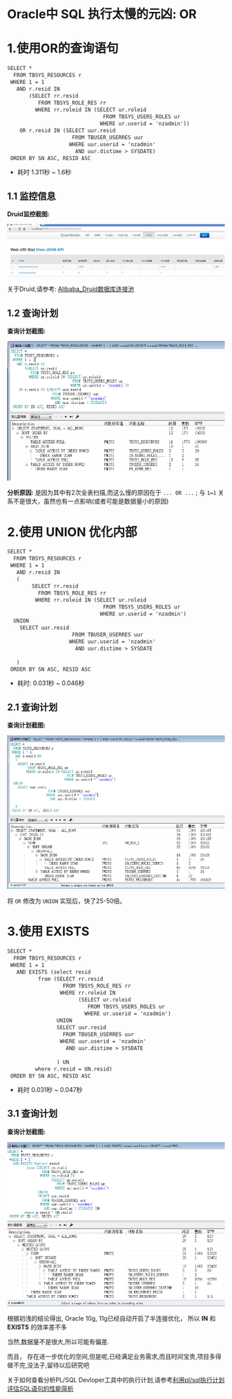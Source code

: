 Oracle中 SQL 执行太慢的元凶: OR 
======

# 1.使用OR的查询语句 #


	SELECT *
	  FROM TBSYS_RESOURCES r
	 WHERE 1 = 1
	   AND r.resid IN
	       (SELECT rr.resid
	          FROM TBSYS_ROLE_RES rr
	         WHERE rr.roleid IN (SELECT ur.roleid
	                               FROM TBSYS_USERS_ROLES ur
	                              WHERE ur.userid = 'nzadmin'))
	    OR r.resid IN (SELECT uur.resid
	                     FROM TBUSER_USERRES uur
	                    WHERE uur.userid = 'nzadmin'
	                      AND uur.distime > SYSDATE)
	 ORDER BY SN ASC, RESID ASC

- 耗时 1.311秒 ~ 1.6秒

## 1.1 监控信息 ##

**Druid监控截图:**

![](1_2_url.png)

关于Druid,请参考:  [Alibaba_Druid数据库连接池](https://github.com/alibaba/druid/wiki/%E5%B8%B8%E8%A7%81%E9%97%AE%E9%A2%98)


## 1.2 查询计划 ##

**查询计划截图:**

![1.1查询OR](1_1_OR.png)

**分析原因:** 是因为其中有2次全表扫描,而这么慢的原因在于 `... OR ...` ; 与 `1=1` 关系不是很大，虽然也有一点影响(或者可能是数据量小的原因)

# 2.使用 UNION 优化内部 #


	SELECT *
	  FROM TBSYS_RESOURCES r
	 WHERE 1 = 1
	   AND r.resid IN
	   (
			SELECT rr.resid
	          FROM TBSYS_ROLE_RES rr
	         WHERE rr.roleid IN (SELECT ur.roleid
	                               FROM TBSYS_USERS_ROLES ur
	                              WHERE ur.userid = 'nzadmin')
	  UNION
	    SELECT uur.resid
	                     FROM TBUSER_USERRES uur
	                    WHERE uur.userid = 'nzadmin'
	                      AND uur.distime > SYSDATE
	   
	   )
	 ORDER BY SN ASC, RESID ASC


- 耗时: 0.031秒 ~ 0.046秒

## 2.1 查询计划 ##

**查询计划截图:**

![](2_1_UNION.png)

将 `OR` 修改为 `UNION` 实现后，快了25-50倍。


# 3.使用 EXISTS #

	SELECT *
	  FROM TBSYS_RESOURCES r
	 WHERE 1 = 1
	   AND EXISTS (select resid
	          from (SELECT rr.resid
	                  FROM TBSYS_ROLE_RES rr
	                 WHERE rr.roleid IN
	                       (SELECT ur.roleid
	                          FROM TBSYS_USERS_ROLES ur
	                         WHERE ur.userid = 'nzadmin')
	                UNION
	                SELECT uur.resid
	                  FROM TBUSER_USERRES uur
	                 WHERE uur.userid = 'nzadmin'
	                   AND uur.distime > SYSDATE
	                
	                ) UN
	         where r.resid = UN.resid)
	 ORDER BY SN ASC, RESID ASC



- 耗时 0.031秒 ~ 0.047秒

## 3.1 查询计划 ##

**查询计划截图:**

![](3_1_EXISTS.png)


根据初浅的结论得出, Oracle 10g, 11g已经自动开启了半连接优化， 所以 **IN** 和 **EXISTS** 的效率差不多

当然,数据量不是很大,所以可能有偏差.

而且， 存在进一步优化的空间,但是呢,已经满足业务需求,而且时间宝贵,项目多得做不完,没法子,留待以后研究吧

关于如何查看分析PL/SQL Devloper工具中的执行计划,请参考[利用pl/sql执行计划评估SQL语句的性能简析](http://www.2cto.com/database/201204/127178.html)
